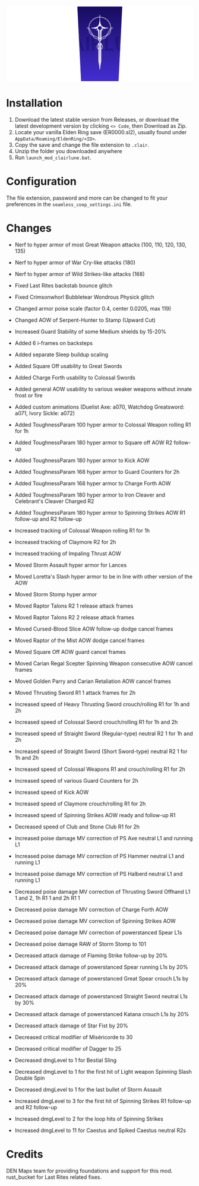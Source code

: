 ![Clairlune banner](https://github.com/jgerdum/clairlune/blob/main/banner.png?raw=true)

# Installation
1. Download the latest stable version from Releases, or download the latest development version by clicking `<> Code`, then Download as Zip.
2. Locate your vanilla Elden Ring save (ER0000.sl2), usually found under `AppData/Roaming/EldenRing/<ID>`. 
3. Copy the save and change the file extension to `.clair`.
4. Unzip the folder you downloaded anywhere
5. Run `launch_mod_clairlune.bat`.

# Configuration
The file extension, password and more can be changed to fit your preferences in the `seamless_coop_settings.ini` file.

# Changes
- Nerf to hyper armor of most Great Weapon attacks (100, 110, 120, 130, 135)
- Nerf to hyper armor of War Cry-like attacks (180)
- Nerf to hyper armor of Wild Strikes-like attacks (168)

- Fixed Last Rites backstab bounce glitch
- Fixed Crimsonwhorl Bubbletear Wondrous Physick glitch
- Changed armor poise scale (factor 0.4, center 0.0205, max 119) 
- Changed AOW of Serpent-Hunter to Stamp (Upward Cut)
- Increased Guard Stability of some Medium shields by 15-20%
- Added 6 i-frames on backsteps
- Added separate Sleep buildup scaling
- Added Square Off usability to Great Swords
- Added Charge Forth usability to Colossal Swords
- Added general AOW usability to various weaker weapons without innate frost or fire
- Added custom animations (Duelist Axe: a070, Watchdog Greatsword: a071, Ivory Sickle: a072)

- Added ToughnessParam 100 hyper armor to Colossal Weapon rolling R1 for 1h
- Added ToughnessParam 180 hyper armor to Square off AOW R2 follow-up
- Added ToughnessParam 180 hyper armor to Kick AOW
- Added ToughnessParam 168 hyper armor to Guard Counters for 2h
- Added ToughnessParam 168 hyper armor to Charge Forth AOW
- Added ToughnessParam 180 hyper armor to Iron Cleaver and Celebrant's Cleaver Charged R2
- Added ToughnessParam 180 hyper armor to Spinning Strikes AOW R1 follow-up and R2 follow-up

- Increased tracking of Colossal Weapon rolling R1 for 1h 
- Increased tracking of Claymore R2 for 2h
- Increased tracking of Impaling Thrust AOW

- Moved Storm Assault hyper armor for Lances
- Moved Loretta's Slash hyper armor to be in line with other version of the AOW
- Moved Storm Stomp hyper armor
- Moved Raptor Talons R2 1 release attack frames
- Moved Raptor Talons R2 2 release attack frames
- Moved Cursed-Blood Slice AOW follow-up dodge cancel frames
- Moved Raptor of the Mist AOW dodge cancel frames
- Moved Square Off AOW guard cancel frames
- Moved Carian Regal Scepter Spinning Weapon consecutive AOW cancel frames
- Moved Golden Parry and Carian Retaliation AOW cancel frames
- Moved Thrusting Sword R1 1 attack frames for 2h

- Increased speed of Heavy Thrusting Sword crouch/rolling R1 for 1h and 2h
- Increased speed of Colossal Sword crouch/rolling R1 for 1h and 2h
- Increased speed of Straight Sword (Regular-type) neutral R2 1 for 1h and 2h
- Increased speed of Straight Sword (Short Sword-type) neutral R2 1 for 1h and 2h
- Increased speed of Colossal Weapons R1 and crouch/rolling R1 for 2h 
- Increased speed of various Guard Counters for 2h
- Increased speed of Kick AOW
- Increased speed of Claymore crouch/rolling R1 for 2h
- Increased speed of Spinning Strikes AOW ready and follow-up R1
- Decreased speed of Club and Stone Club R1 for 2h

- Increased poise damage MV correction of PS Axe neutral L1 and running L1
- Increased poise damage MV correction of PS Hammer neutral L1 and running L1
- Increased poise damage MV correction of PS Halberd neutral L1 and running L1
- Decreased poise damage MV correction of Thrusting Sword Offhand L1 1 and 2, 1h R1 1 and 2h R1 1
- Decreased poise damage MV correction of Charge Forth AOW
- Decreased poise damage MV correction of Spinning Strikes AOW
- Decreased poise damage MV correction of powerstanced Spear L1s
- Decreased poise damage RAW of Storm Stomp to 101

- Decreased attack damage of Flaming Strike follow-up by 20%
- Decreased attack damage of powerstanced Spear running L1s by 20%
- Decreased attack damage of powerstanced Great Spear crouch L1s by 20%
- Decreased attack damage of powerstanced Straight Sword neutral L1s by 30%
- Decreased attack damage of powerstanced Katana crouch L1s by 20%
- Decreased attack damage of Star Fist by 20%
- Decreased critical modifier of Miséricorde to 30
- Decreased critical modifier of Dagger to 25

- Decreased dmgLevel to 1 for Bestial Sling
- Decreased dmgLevel to 1 for the first hit of Light weapon Spinning Slash Double Spin
- Decreased dmgLevel to 1 for the last bullet of Storm Assault
- Increased dmgLevel to 3 for the first hit of Spinning Strikes R1 follow-up and R2 follow-up
- Increased dmgLevel to 2 for the loop hits of Spinning Strikes
- Increased dmgLevel to 11 for Caestus and Spiked Caestus neutral R2s

# Credits
DEN Maps team for providing foundations and support for this mod.
rust_bucket for Last Rites related fixes.